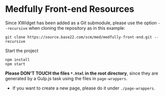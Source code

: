 # Medfully Front-end Resources

Since XWidget has been added as a Git submodule, please
use the option `--recursive` when cloning the repository as in this example:

```
git clone https://source.base22.com/scm/med/medfully-front-end.git --recursive
```

Start the project
```
npm install
npm start
```

**Please DON'T TOUCH the files `*.html` in the root directory**, since they are generated
by a Gulp.js task using the files in `page-wrappers`. 
- If you want to create a new page, please do it under `./page-wrappers`.
